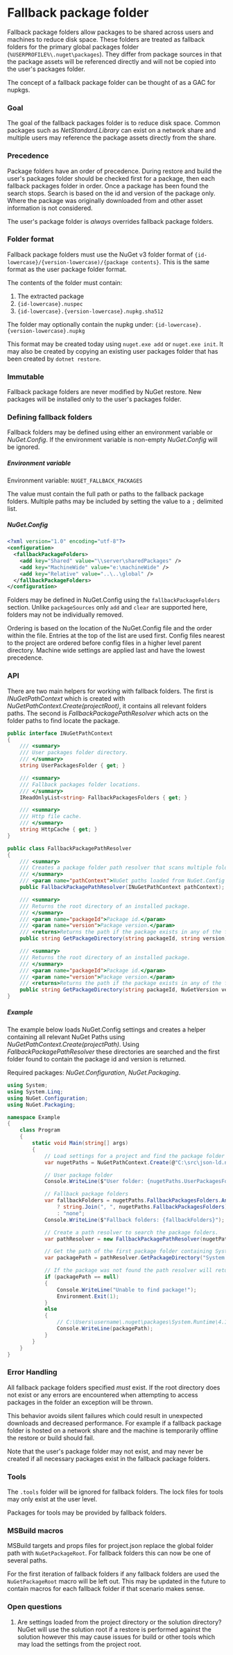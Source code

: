 # Fallback package folder

Fallback package folders allow packages to be shared across users and machines to reduce disk space. These folders are treated as fallback folders for the primary global packages folder (``%USERPROFILE%\.nuget\packages``). They differ from package sources in that the package assets will be referenced directly and will not be copied into the user's packages folder.

The concept of a fallback package folder can be thought of as a GAC for nupkgs.

### Goal
The goal of the fallback packages folder is to reduce disk space. Common packages such as *NetStandard.Library* can exist on a network share and multiple users may reference the package assets directly from the share.

### Precedence
Package folders have an order of precedence. During restore and build the user's packages folder should be checked first for a package, then each fallback packages folder in order. Once a package has been found the search stops. Search is based on the id and version of the package only. Where the package was originally downloaded from and other asset information is not considered.

The user's package folder is *always* overrides fallback package folders.

### Folder format
Fallback package folders must use the NuGet v3 folder format of ``{id-lowercase}/{version-lowercase)/{package contents}``. This is the same format as the user package folder format.

The contents of the folder must contain:

1. The extracted package
1. ``{id-lowercase}.nuspec``
1. ``{id-lowercase}.{version-lowercase}.nupkg.sha512``

The folder may optionally contain the nupkg under: ``{id-lowercase}.{version-lowercase}.nupkg``

This format may be created today using ``nuget.exe add`` or ``nuget.exe init``. It may also be created by copying an existing user packages folder that has been created by ``dotnet restore``.

### Immutable
Fallback package folders are never modified by NuGet restore. New packages will be installed only to the user's packages folder.

### Defining fallback folders

Fallback folders may be defined using either an environment variable or *NuGet.Config*. If the environment variable is non-empty *NuGet.Config* will be ignored.

##### Environment variable
Environment variable: ``NUGET_FALLBACK_PACKAGES``

The value must contain the full path or paths to the fallback package folders. Multiple paths may be included by setting the value to a ``;`` delimited list.

##### NuGet.Config

```xml
<?xml version="1.0" encoding="utf-8"?>
<configuration>
  <fallbackPackageFolders>
    <add key="Shared" value="\\server\sharedPackages" />
    <add key="MachineWide" value="e:\machineWide" />
    <add key="Relative" value="..\..\global" />
  </fallbackPackageFolders>
</configuration>
```

Folders may be defined in NuGet.Config using the ``fallbackPackageFolders`` section. Unlike ``packageSources`` only ``add`` and ``clear`` are supported here, folders may not be individually removed.

Ordering is based on the location of the NuGet.Config file and the order within the file. Entries at the top of the list are used first. Config files nearest to the project are ordered before config files in a higher level parent directory. Machine wide settings are applied last and have the lowest precedence. 

### API

There are two main helpers for working with fallback folders. The first is *INuGetPathContext* which is created with *NuGetPathContext.Create(projectRoot)*, it contains all relevant folders paths. The second is *FallbackPackagePathResolver* which acts on the folder paths to find locate the package.

```cs
public interface INuGetPathContext
{
    /// <summary>
    /// User packages folder directory.
    /// </summary>
    string UserPackagesFolder { get; }

    /// <summary>
    /// Fallback packages folder locations.
    /// </summary>
    IReadOnlyList<string> FallbackPackagesFolders { get; }

    /// <summary>
    /// Http file cache.
    /// </summary>
    string HttpCache { get; }
}
```

```cs
public class FallbackPackagePathResolver
{
    /// <summary>
    /// Creates a package folder path resolver that scans multiple folders to find a package.
    /// </summary>
    /// <param name="pathContext">NuGet paths loaded from NuGet.Config settings.</param>
    public FallbackPackagePathResolver(INuGetPathContext pathContext);

    /// <summary>
    /// Returns the root directory of an installed package.
    /// </summary>
    /// <param name="packageId">Package id.</param>
    /// <param name="version">Package version.</param>
    /// <returns>Returns the path if the package exists in any of the folders. Null if the package does not exist.</returns>
    public string GetPackageDirectory(string packageId, string version);

    /// <summary>
    /// Returns the root directory of an installed package.
    /// </summary>
    /// <param name="packageId">Package id.</param>
    /// <param name="version">Package version.</param>
    /// <returns>Returns the path if the package exists in any of the folders. Null if the package does not exist.</returns>
    public string GetPackageDirectory(string packageId, NuGetVersion version);
}
```

##### Example
The example below loads NuGet.Config settings and creates a helper containing all relevant NuGet Paths using *NuGetPathContext.Create(projectPath)*. Using *FallbackPackagePathResolver* these directories are searched and the first folder found to contain the package id and version is returned.

Required packages: *NuGet.Configuration*, *NuGet.Packaging*.

```cs
using System;
using System.Linq;
using NuGet.Configuration;
using NuGet.Packaging;

namespace Example
{
    class Program
    {
        static void Main(string[] args)
        {
            // Load settings for a project and find the package folder paths.
            var nugetPaths = NuGetPathContext.Create(@"C:\src\json-ld.net");

            // User package folder
            Console.WriteLine($"User folder: {nugetPaths.UserPackagesFolder}");

            // Fallback package folders
            var fallbackFolders = nugetPaths.FallbackPackagesFolders.Any()
                ? string.Join(", ", nugetPaths.FallbackPackagesFolders)
                : "none";
            Console.WriteLine($"Fallback folders: {fallbackFolders}");

            // Create a path resolver to search the package folders.
            var pathResolver = new FallbackPackagePathResolver(nugetPaths);

            // Get the path of the first package folder containing System.Runtime.
            var packagePath = pathResolver.GetPackageDirectory("System.Runtime", "4.1.0-rc2-24027");

            // If the package was not found the path resolver will return null.
            if (packagePath == null)
            {
                Console.WriteLine("Unable to find package!");
                Environment.Exit(1);
            }
            else
            {
                // C:\Users\username\.nuget\packages\System.Runtime\4.1.0-rc2-24027
                Console.WriteLine(packagePath);
            }
        }
    }
}
```

### Error Handling
All fallback package folders specified *must* exist. If the root directory does not exist or any errors are encountered when attempting to access packages in the folder an exception will be thrown. 

This behavior avoids silent failures which could result in unexpected downloads and decreased performance. For example if a fallback package folder is hosted on a network share and the machine is temporarily offline the restore or build should fail.

Note that the user's package folder may not exist, and may never be created if all necessary packages exist in the fallback package folders.

### Tools
The ``.tools`` folder will be ignored for fallback folders. The lock files for tools may only exist at the user level.

Packages for tools may be provided by fallback folders.

### MSBuild macros
MSBuild targets and props files for project.json replace the global folder path with ``NuGetPackageRoot``. For fallback folders this can now be one of several paths.

For the first iteration of fallback folders if any fallback folders are used the ``NuGetPackageRoot`` macro will be left out. This may be updated in the future to contain macros for each fallback folder if that scenario makes sense.

### Open questions

1. Are settings loaded from the project directory or the solution directory? NuGet will use the solution root if a restore is performed against the solution however this may cause issues for build or other tools which may load the settings from the project root.